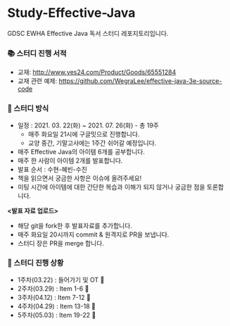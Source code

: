 # Study-Effective-Java
GDSC EWHA Effective Java 독서 스터디 레포지토리입니다.

### :books:  스터디 진행 서적
- 교재: http://www.yes24.com/Product/Goods/65551284
- 교재 관련 예제: https://github.com/WegraLee/effective-java-3e-source-code

### :pushpin: 스터디 방식
- 일정 : 2021. 03. 22(화) ~ 2021. 07. 26(화) - 총 19주
  - 매주 화요일 21시에 구글밋으로 진행합니다.
  - 교양 중간, 기말고사에는 1주간 쉬어갈 예정입니다.
- 매주 Effective Java의 아이템 6개를 공부합니다.
- 매주 한 사람이 아이템 2개를 발표합니다.
- 발표 순서 : 수현-혜빈-수진
- 책을 읽으면서 궁금한 사항은 이슈에 올려주세요!
- 미팅 시간에 아이템에 대한 간단한 복습과 이해가 되지 않거나 궁금한 점을 토론합니다.

**<발표 자료 업로드>**
- 해당 git을 fork한 후 발표자료를 추가합니다.
- 매주 화요일 20시까지 commit & 원격지로 PR을 보냅니다.
- 스터디 장은 PR을 merge 합니다.

### 📆 스터디 진행 상황
- 1주차(03.22) : 들어가기 및 OT 🚩
- 2주차(03.29) : Item 1-6 🚩
- 3주차(04.12) : Item 7-12 🚩
- 4주차(04.29) : Item 13-18 🚩
- 5주차(05.03) : Item 19-22 🚩
